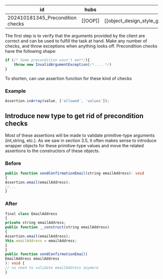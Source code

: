 
| id                               | hubs    | source                                                     |
| -------------------------------- | ------- | ---------------------------------------------------------- |
| 202410181345_Precondition checks | [[OOP]] | [[object_design_style_guide_matthias_noback.pdf#page=160]] |
The first step is to verify that the arguments provided by the client are correct and can be used to fulfill the task at hand. Make any number of checks, and throw exceptions when anything looks off.
Precondition checks have the following shape:
```ts
if (/* Some precondition wasn't met*/){
	throw new InvalidArgumentException(/*.....*/)
}
```
To shorten, can use assertion function for these kind of checks
### Example 
```ts
Assertion.inArray(value, ['allowed', 'values']);
```
## Introduce new type to get rid of precondition checks
Most of these assertions will be made to validate primitive-type arguments (int,string, etc.). As we saw in section 3.5, it often makes sense to introduce wrapper objects for these primitive-type values and move the related assertions to the constructors of these objects.
### Before
```ts
public function sendConfirmationEmail(string emailAddress): void
{
Assertion.email(emailAddress);
//...
}
```
### After
```ts
final class EmailAddress
{
private string emailAddress;
public function __construct(string emailAddress)
{
Assertion.email(emailAddress);
this.emailAddress = emailAddress;
}
}
public function sendConfirmationEmail(
EmailAddress emailAddress
): void {
// no need to validate emailAddress anymore
}
```